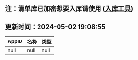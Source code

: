 ## 注：清单库已加密想要入库请使用 ([入库工具](https://github.com/BlankTMing/ManifestAutoUpdate/releases))

## 更新时间：2024-05-02 19:08:55
| AppID | 名称 | 类型  |
| :-------------------- | :----------------------------- | :----------- |
| null | null| null |
